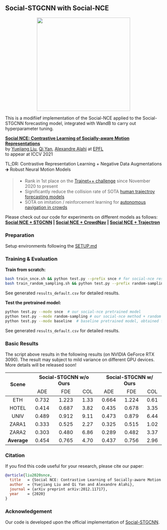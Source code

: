 ## Social-STGCNN with Social-NCE

<p align="center">
  <img src="docs/illustration.png" width="300">
</p>

This is a modifiief implementation of the Social-NCE applied to the Social-STGCNN forecasting model, integrated with WandB to carry out hyperparameter tuning.

**[Social NCE: Contrastive Learning of Socially-aware Motion Representations](https://arxiv.org/abs/2012.11717)**
<br>by
<a href="https://sites.google.com/view/yuejiangliu/">Yuejiang Liu</a>,
<a href="https://qiyan98.github.io/">Qi Yan</a>,
<a href="https://people.epfl.ch/alexandre.alahi/?lang=en/">Alexandre Alahi</a> at
<a href="https://www.epfl.ch/labs/vita/">EPFL</a>
<br>
to appear at ICCV 2021

TL;DR: Contrastive Representation Learning + Negative Data Augmentations &#129138; Robust Neural Motion Models

> * Rank in 1st place on the [Trajnet++ challenge](https://www.aicrowd.com/challenges/trajnet-a-trajectory-forecasting-challenge/leaderboards) since November 2020 to present
> * Significantly reduce the collision rate of SOTA [human trajectroy forecasting models](https://github.com/StanfordASL/Trajectron-plus-plus)
> * SOTA on imitation / reinforcement learning for [autonomous navigation in crowds](https://github.com/vita-epfl/CrowdNav)

Please check out our code for experiments on different models as follows:  
**[Social NCE + STGCNN](https://github.com/qiyan98/social-nce-stgcnn)  |  [Social NCE + CrowdNav](https://github.com/vita-epfl/social-nce-crowdnav)  |  [Social NCE + Trajectron](https://github.com/YuejiangLIU/social-nce-trajectron-plus-plus)**

### Preparation
Setup environments following the [SETUP.md](docs/SETUP.md)

### Training & Evaluation

**Train from scratch:**

```bash
bash train_snce.sh && python test.py --prefix snce # for social-nce results
bash train_random_sampling.sh && python test.py --prefix random-sampling # for social-nce + random sampling
```

See generated `results_default.csv` for detailed results.

**Test the pretrained model:**

```bash
python test.py --mode snce  # our social-nce pretrained model
python test.py --mode random-sampling # our social-nce method + random sampling, for ablation study
python test.py --mode baseline  # baseline pretrained model, obtained from official repo.
```

See generated `results_default.csv` for detailed results.

### Basic Results

The script above results in the following results (on NVIDIA GeForce RTX 3090). The result may subject to mild variance on different GPU devices. More details will be released soon!

<table>
<!-- START TABLE -->
<!-- TABLE HEADER -->
<thead>
  <tr>
    <th rowspan="2">Scene</th>
    <th colspan="3">Social-STGCNN w/o Ours</th>
    <th colspan="3">Social-STGCNN w/ Ours</th>
  </tr>
  <tr>
    <td align="center">ADE</td>
    <td align="center">FDE</td>
    <td align="center">COL</td>
    <td align="center">ADE</td>
    <td align="center">FDE</td>
    <td align="center">COL</td>
  </tr>
</thead>
<!-- TABLE BODY -->
<tbody>
  <tr>
    <td align="center">ETH</td>
    <td align="center">0.732</td>
    <td align="center">1.223</td>
    <td align="center">1.33</td>
    <td align="center">0.664</td>
    <td align="center">1.224</td>
    <td align="center">0.61</td>
  </tr>
  <tr>
    <td align="center">HOTEL</td>
    <td align="center">0.414</td>
    <td align="center">0.687</td>
    <td align="center">3.82</td>
    <td align="center">0.435</td>
    <td align="center">0.678</td>
    <td align="center">3.35</td>
  </tr>
  <tr>
    <td align="center">UNIV</td>
    <td align="center">0.489</td>
    <td align="center">0.912</td>
    <td align="center">9.11</td>
    <td align="center">0.473</td>
    <td align="center">0.879</td>
    <td align="center">6.44</td>
  </tr>
  <tr>
    <td align="center">ZARA1</td>
    <td align="center">0.333</td>
    <td align="center">0.525</td>
    <td align="center">2.27</td>
    <td align="center">0.325</td>
    <td align="center">0.515</td>
    <td align="center">1.02</td>
  </tr>
  <tr>
    <td align="center">ZARA2</td>
    <td align="center">0.303</td>
    <td align="center">0.480</td>
    <td align="center">6.86</td>
    <td align="center">0.289</td>
    <td align="center">0.482</td>
    <td align="center">3.37</td>
  </tr>
  <tr>
    <td align="center"><b>Average</b></td>
    <td align="center">0.454</td>
    <td align="center">0.765</td>
    <td align="center">4.70</td>
    <td align="center">0.437</td>
    <td align="center">0.756</td>
    <td align="center">2.96</td>
  </tr>  
</tbody>
</table>

### Citation

If you find this code useful for your research, please cite our paper:

```bibtex
@article{liu2020snce,
  title   = {Social NCE: Contrastive Learning of Socially-aware Motion Representations},
  author  = {Yuejiang Liu and Qi Yan and Alexandre Alahi},
  journal = {arXiv preprint arXiv:2012.11717},
  year    = {2020}
}
```

### Acknowledgement

Our code is developed upon the official implementation of [Social-STGCNN](https://github.com/abduallahmohamed/Social-STGCNN).
